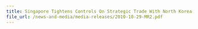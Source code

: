 ```yaml
---
title: Singapore Tightens Controls On Strategic Trade With North Korea and Iran
file_url: /news-and-media/media-releases/2010-10-29-MR2.pdf
---
```

